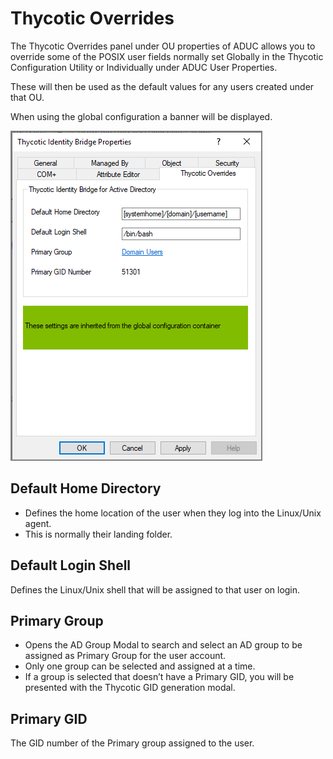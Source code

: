 [title]: # (OUs)
[tags]: # (mmc)
[priority]: # (5)
# Thycotic Overrides

The Thycotic Overrides panel under OU properties of ADUC allows you to override some of the POSIX user fields normally set Globally in the Thycotic Configuration Utility or Individually under ADUC User Properties.

These will then be used as the default values for any users created under that OU.

When using the global configuration a banner will be displayed.

![overrides](images/overrides.png "Thycotic Overrides tab in Server ACL Properties")

## Default Home Directory

* Defines the home location of the user when they log into the Linux/Unix agent.
* This is normally their landing folder.

## Default Login Shell

Defines the Linux/Unix shell that will be assigned to that user on login.

## Primary Group

* Opens the AD Group Modal to search and select an AD group to be assigned as Primary Group for the user account.
* Only one group can be selected and assigned at a time.
* If a group is selected that doesn’t have a Primary GID, you will be presented with the Thycotic GID generation modal.

## Primary GID

The GID number of the Primary group assigned to the user.